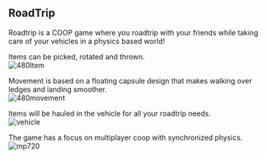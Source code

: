 ## **RoadTrip**
Roadtrip is a COOP game where you roadtrip with your friends while taking care of your vehicles in a physics based world!

Items can be picked, rotated and thrown.  
![480Item](https://github.com/attepitkaenen/RoadTrip/assets/118916517/a810a72f-ebfd-4233-9694-442227b82b11)

Movement is based on a floating capsule design that makes walking over ledges and landing smoother.  
![480movement](https://github.com/attepitkaenen/RoadTrip/assets/118916517/672d6245-7770-433e-949b-1bd008cfb9cc)

Items will be hauled in the vehicle for all your roadtrip needs.  
![vehicle](https://github.com/attepitkaenen/RoadTrip/assets/118916517/e2b7d2df-09b3-4ef8-a73c-96aa0b85f002)

The game has a focus on multiplayer coop with synchronized physics.  
![mp720](https://github.com/attepitkaenen/RoadTrip/assets/118916517/1943f087-433b-4bd2-91e3-3c0ea67254f3)
